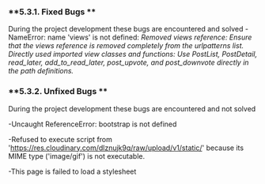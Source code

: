 ### **5.3.1. Fixed Bugs **

During the project development these bugs are encountered and solved
-NameError: name 'views' is not defined:
_Removed views reference: Ensure that the views reference is removed completely from the urlpatterns list.
Directly used imported view classes and functions: Use PostList, PostDetail, read_later, add_to_read_later, post_upvote, and post_downvote directly in the path definitions._


### **5.3.2. Unfixed Bugs ** 

During the project development these bugs are encountered and not solved

-Uncaught ReferenceError: bootstrap is not defined

-Refused to execute script from 'https://res.cloudinary.com/dlznujk9q/raw/upload/v1/static/' because its MIME type ('image/gif') is not executable.

-This page is failed to load a stylesheet